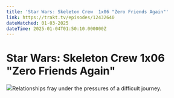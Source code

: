 ```yaml
---
title: 'Star Wars: Skeleton Crew  1x06 "Zero Friends Again"' 
link: https://trakt.tv/episodes/12432640
dateWatched: 01-03-2025
dateTime: 2025-01-04T01:50:10.000000Z
---
```

# Star Wars: Skeleton Crew  1x06 "Zero Friends Again"

![](https://walter-r2.trakt.tv/images/episodes/012/432/640/screenshots/thumb/ebac6856d6.jpg)Relationships fray under the pressures of a difficult journey.